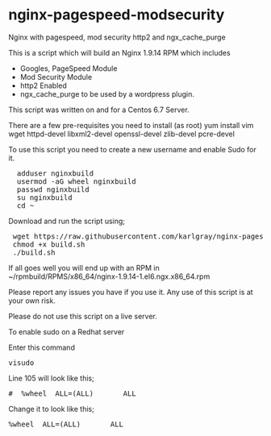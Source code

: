 # nginx-pagespeed-modsecurity
Nginx with pagespeed, mod security http2 and ngx_cache_purge

This is a script which will build an Nginx 1.9.14 RPM which includes
  * Googles, PageSpeed Module
  * Mod Security Module
  * http2 Enabled
  * ngx_cache_purge to be used by a wordpress plugin.

This script was written on and for a Centos 6.7 Server.

There are a few pre-requisites you need to install (as root)
 yum install vim wget httpd-devel libxml2-devel openssl-devel zlib-devel pcre-devel

To use this script you need to create a new username and enable Sudo for it.
  <pre>
  adduser nginxbuild
  usermod -aG wheel nginxbuild
  passwd nginxbuild
  su nginxbuild
  cd ~</pre>

Download and run the script using;

<pre>
 wget https://raw.githubusercontent.com/karlgray/nginx-pagespeed-modsecurity/master/build.sh
 chmod +x build.sh
 ./build.sh
</pre>

If all goes well you will end up with an RPM in ~/rpmbuild/RPMS/x86_64/nginx-1.9.14-1.el6.ngx.x86_64.rpm

Please report any issues you have if you use it.  Any use of this script is at your own risk.

Please do not use this script on a live server.

To enable sudo on a Redhat server

Enter this command
<pre>
visudo
</pre>

Line 105 will look like this;
<pre>
#  %wheel  ALL=(ALL)       ALL
</pre>
Change it to look like this;
<pre>
%wheel  ALL=(ALL)       ALL
</pre>
